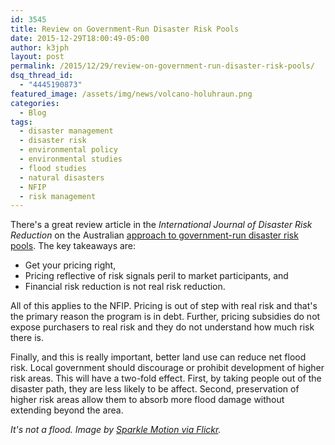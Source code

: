 ```yaml
---
id: 3545
title: Review on Government-Run Disaster Risk Pools
date: 2015-12-29T18:00:49-05:00
author: k3jph
layout: post
permalink: /2015/12/29/review-on-government-run-disaster-risk-pools/
dsq_thread_id:
  - "4445190873"
featured_image: /assets/img/news/volcano-holuhraun.png
categories:
  - Blog
tags:
  - disaster management
  - disaster risk
  - environmental policy
  - environmental studies
  - flood studies
  - natural disasters
  - NFIP
  - risk management
---
```

There's a great review article in the _International Journal of Disaster Risk Reduction_ on the Australian [approach to government-run disaster risk pools](https://www.riskfrontiers.com/pdf/Government_pools.pdf).  The key takeaways are:

* Get your pricing right,
* Pricing reflective of risk signals peril to market participants, and
* Financial risk reduction is not real risk reduction.

All of this applies to the NFIP.  Pricing is out of step with real risk and that's the primary reason the program is in debt.  Further, pricing subsidies do not expose purchasers to real risk and they do not understand how much risk there is.  

Finally, and this is really important, better land use can reduce net flood risk.  Local government should discourage or prohibit development of higher risk areas.  This will have a two-fold effect.  First, by taking people out of the disaster path, they are less likely to be affect.  Second, preservation of higher risk areas allow them to absorb more flood damage without extending beyond the area.  

_It's not a flood.  Image by [Sparkle Motion via Flickr](https://www.flickr.com/photos/54125007@N08/14937433228)._
